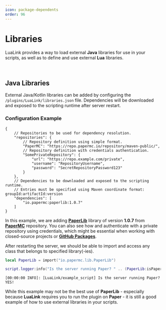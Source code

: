 ```yaml
---
icon: package-dependents
order: 96
---
```


# Libraries
LuaLink provides a way to load external **Java** libraries for use in your scripts, as well as to define and use external **Lua** libraries.

<br />

<!--
## Lua Libraries
External Lua libraries can be added by creating or copying files to the `/plugins/LuaLink/libs/` folder.

==- Example Lua Library
```lua **/plugins/LuaLink/libs/example_library/main.lua**
Counter = {}

-- Creates a new Counter instance.
function Counter.new()
    local self = setmetatable({}, {__index = Counter})
    self.count = 0
    return self
end

-- Increments the counter by one.
function Counter:increment()
    self.count = self.count + 1
end

-- Decrements the counter by one.
function Counter:decrement()
    self.count = self.count - 1
end

-- Returns the current counter value.
function Counter:get()
    return self.count
end
```
==-

This is an example of a Counter class that allows you to increment, decrement, and get the current value of a counter.

Now, if you want to use this class in your script, you can import it using the `require` keyword.

```lua /plugins/LuaLink/scripts/example_script/main.lua
local Counter = require("example_library")

script:onLoad(function()
    -- Creating a new instance of the Counter class.
    local counter = Counter:new()
    -- Incrementing the counter three times.
    counter:increment()
    counter:increment()
    counter:increment()
    -- Printing current value of the counter to the console.
    script.logger:info(counter:get() .. " is the current value of the counter.")
end)
```

<br />

-->

## Java Libraries
External Java/Kotlin libraries can be added by configuring the `/plugins/LuaLink/libraries.json` file. Dependencies will be downloaded and exposed to the scripting runtime after server restart.

### Configuration Example
```json5 /plugins/LuaLink/libraries.json
{
    // Repositories to be used for dependency resolution.
    "repositories": {
        // Repository definition using simple format.
        "PaperMC": "https://repo.papermc.io/repository/maven-public/",
        // Repository definition with credentials authentication.
        "SomePrivateRepository": {
            "url": "https://repo.example.com/private",
            "username": "RepositoryUsername",
            "password": "SecretRepositoryPassword123"
        }
    },
    // Dependencies to be downloaded and exposed to the scripting runtime.
    // Entries must be specified using Maven coordinate format: groupId:artifactId:version
    "dependencies": [
        "io.papermc:paperlib:1.0.7"
    ]
}
```

In this example, we are adding **[PaperLib](https://github.com/PaperMC/PaperLub)** library of version **1.0.7** from **[PaperMC](https://repo.papermc.io/repository/maven-public/)** repository. You can also see how and authenticate with a private repository using credentials, which might be essential when working with closed-source projects or **[GitHub Packages](https://docs.github.com/en/packages/working-with-a-github-packages-registry/working-with-the-apache-maven-registry)**.

After restarting the server, we should be able to import and access any class that belongs to specified library(-ies).

```lua /plugins/LuaLink/scripts/example_script/main.lua
local PaperLib = import("io.papermc.lib.PaperLib")

script.logger:info("Is the server running Paper? " .. (PaperLib:isPaper() and "YES" or "NO") .. "!")
```
```log Console Output
[00:00:00 INFO]: [LuaLink/example_script] Is the server running Paper? YES!
```
While this example may not be the best use of **PaperLib** - especially because **LuaLink** requires you to run the plugin on **Paper** - it is still a good example of how to use external libraries in your scripts.
